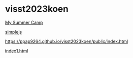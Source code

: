 # visst2023koen

<a href="https://ppap9264.github.io/visst2023koen/public/index.html">My Summer Camp</a>

<a href="https://ppap9264.github.io/visst2023koen/public/simplejs.html">simplejs</a>

https://ppap9264.github.io/visst2023koen/public/index.html

<a href="https://ppap9264.github.io/visst2023koen/public/index1.html">index1.html</a>
